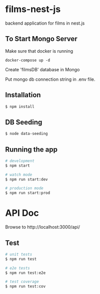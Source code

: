 # films-nest-js
backend application for films in nest.js


## To Start Mongo Server 
Make sure that docker is running

``` cli
docker-compose up -d
```
Create 'filmsDB' database in Mongo

Put mongo db connection string in .env file.

## Installation

```bash
$ npm install
```

## DB Seeding

```bash
$ node data-seeding
```

## Running the app

```bash
# development
$ npm start

# watch mode
$ npm run start:dev

# production mode
$ npm run start:prod
```

# API Doc

Browse to http://localhost:3000/api/

## Test

```bash
# unit tests
$ npm run test

# e2e tests
$ npm run test:e2e

# test coverage
$ npm run test:cov
```